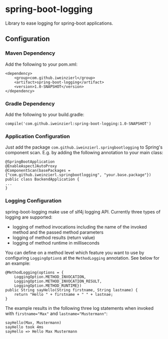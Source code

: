 # spring-boot-logging
Library to ease logging for spring-boot applications.

## Configuration

### Maven Dependency
Add the following to your pom.xml:

    <dependency>
        <group>com.github.iweinzierl</group>
        <artifact>spring-boot-logging</artifact>
        <version>1.0-SNAPSHOT</version>
    </dependency>

### Gradle Dependency
Add the following to your build.gradle:

    compile('com.github.iweinzierl:spring-boot-logging:1.0-SNAPSHOT')

### Application Configuration
Just add the package `com.github.iweinzierl.springbootlogging` to Spring's component scan. E.g. by adding the following annotation to your main class:

    @SpringBootApplication
    @EnableAspectJAutoProxy
    @ComponentScan(basePackages = {"com.github.iweinzierl.springbootlogging", "your.base.package"})
    public class BackendApplication {
    ...
    }
    
### Logging Configuration
spring-boot-logging make use of slf4j logging API. Currently three types of logging are supported:

* logging of method invocations including the name of the invoked method and the passed method parameters
* logging of method results (return value)
* logging of method runtime in milliseconds

You can define on a method level which feature you want to use by configuring `LoggingOption`s at the `MethodLogging` annotation. See below for an example:

    @MethodLogging(options = {
        LoggingOption.METHOD_INVOCATION,
        LoggingOption.METHOD_INVOCATION_RESULT,
        LoggingOption.METHOD_RUNTIME})
    public String sayHello(String firstname, String lastname) {
        return "Hello " + firstname + " " + lastnae;
    }
    
The example results in the following three log statements when invoked with `firstname="Max"` and `lastname="Mustermann"`:

    sayHello(Max, Mustermann)
    sayHello took 4ms
    sayHello => Hello Max Mustermann

